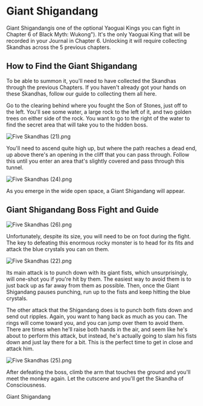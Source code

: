 # Giant Shigandang

Giant Shigandangis one of the optional Yaoguai Kings you can fight in Chapter 6 of Black Myth: Wukong"). It's the only Yaoguai King that will be recorded in your Journal in Chapter 6. Unlocking it will require collecting Skandhas across the 5 previous chapters. 

## How to Find the Giant Shigandang

To be able to summon it, you'll need to have collected the Skandhas through the previous Chapters. If you haven't already got your hands on these Skandhas, follow our guide to collecting them all here. 

Go to the clearing behind where you fought the Son of Stones, just off to the left. You'll see some water, a large rock to the left of it, and two golden trees on either side of the rock. You want to go to the right of the water to find the secret area that will take you to the hidden boss. 

![Five Skandhas \(21\).png](https://oyster.ignimgs.com/mediawiki/apis.ign.com/black-myth-wukong/f/fc/Five_Skandhas_%2821%29.png)

You'll need to ascend quite high up, but where the path reaches a dead end, up above there's an opening in the cliff that you can pass through. Follow this until you enter an area that's slightly covered and pass through this tunnel. 

![Five Skandhas \(24\).png](https://oyster.ignimgs.com/mediawiki/apis.ign.com/black-myth-wukong/8/82/Five_Skandhas_%2824%29.png)

As you emerge in the wide open space, a Giant Shigandang will appear. 

## Giant Shigandang Boss Fight and Guide

![Five Skandhas \(26\).png](https://oyster.ignimgs.com/mediawiki/apis.ign.com/black-myth-wukong/0/00/Five_Skandhas_%2826%29.png)

Unfortunately, despite its size, you will need to be on foot during the fight. The key to defeating this enormous rocky monster is to head for its fits and attack the blue crystals you can on them. 

![Five Skandhas \(22\).png](https://oyster.ignimgs.com/mediawiki/apis.ign.com/black-myth-wukong/e/e8/Five_Skandhas_%2822%29.png)

Its main attack is to punch down with its giant fists, which unsurprisingly, will one-shot you if you're hit by them. The easiest way to avoid them is to just back up as far away from them as possible. Then, once the Giant Shigandang pauses punching, run up to the fists and keep hitting the blue crystals. 

The other attack that the Shigandang does is to punch both fists down and send out ripples. Again, you want to hang back as much as you can. The rings will come toward you, and you can jump over them to avoid them. There are times when he'll raise both hands in the air, and seem like he's about to perform this attack, but instead, he's actually going to slam his fists down and just lay there for a bit. This is the perfect time to get in close and attack him. 

![Five Skandhas \(25\).png](https://oyster.ignimgs.com/mediawiki/apis.ign.com/black-myth-wukong/7/71/Five_Skandhas_%2825%29.png)

After defeating the boss, climb the arm that touches the ground and you'll meet the monkey again. Let the cutscene  and you'll get the Skandha of Consciousness. 

Giant Shigandang